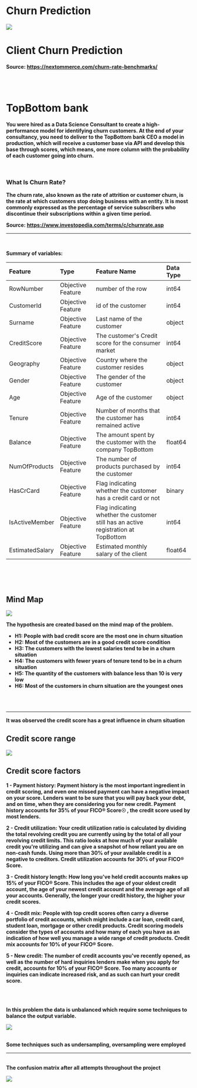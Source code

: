 # <strong> Churn Prediction





![](img/churn_picture.png)
<h1>Client Churn Prediction</h1>


Source: https://nextommerce.com/churn-rate-benchmarks/

<br />
<br />


# TopBottom bank
You were hired as a Data Science Consultant to create a high-performance model for identifying churn customers.
At the end of your consultancy, you need to deliver to the TopBottom bank CEO a model in production, which will receive a customer base via API and develop this base through scores, which means, one more column with the probability of each customer going into churn.

<br />

### What Is Churn Rate?

The churn rate, also known as the rate of attrition or customer churn, is the rate at which customers stop doing business with an entity. It is most commonly expressed as the percentage of service subscribers who discontinue their subscriptions within a given time period.

Source: https://www.investopedia.com/terms/c/churnrate.asp
___

<br />


Summary of variables:


| Feature                                       | Type                |                                       Feature Name                                          | Data Type                                        |
|:----------------------------------------------|:--------------------|:--------------------------------------------------------------------------------------------|:-------------------------------------------------|
| RowNumber                                     | Objective Feature   | number of the row                                                                           | int64                                            |
| CustomerId                                    | Objective Feature   | id of the customer                                                                          | int64                                            |
| Surname                                       | Objective Feature   | Last name of the customer                                                                   | object                                           |
| CreditScore                                   | Objective Feature   | The customer's Credit score for the consumer market                                         | int64                                            |
| Geography                                     | Objective Feature   | Country where the customer resides                                                          | object                                           |
| Gender                                        | Objective Feature   | The gender of the customer                                                                  | object                                           |
| Age                                           | Objective Feature   | Age of the customer                                                                         | object                                           |
| Tenure                                        | Objective Feature   | Number of months that the customer has remained active                                      | int64                                            |
| Balance                                       | Objective Feature   | The amount spent by the customer with the company TopBottom                                 | float64                                          |
| NumOfProducts                                 | Objective Feature   | The number of products purchased by the customer                                            | int64                                            |
| HasCrCard                                     | Objective Feature   | Flag indicating whether the customer has a credit card or not                               | binary                                           |
| IsActiveMember                                | Objective Feature   | Flag indicating whether the customer still has an active registration at TopBottom          | int64                                            |
| EstimatedSalary                               | Objective Feature   | Estimated monthly salary of the client                                                      | float64                                          |


<br />
<br />
<br />

## Mind Map
![](img/mind_map.png)

The hypothesis are created based on the mind map of the problem.


- **H1:** People with bad credit score are the most one in churn situation
- **H2:** Most of the customers are in a good credit score condition
- **H3:** The customers with the lowest salaries tend to be in a churn situation
- **H4:** The customers with fewer years of tenure tend to be in a churn situation
- **H5:** The quantity of the customers with balance less than 10 is very low
- **H6:** Most of the customers in churn situation are the youngest ones

<br />
<br />

___
It was observed the credit score has a great influence in churn situation

## Credit score range
![](img/credit_score.jpg)


## Credit score factors

1 - Payment history: Payment history is the most important ingredient in credit scoring, and even one missed payment can have a negative impact on your score. Lenders want to be sure that you will pay back your debt, and on time, when they are considering you for new credit. Payment history accounts for 35% of your FICO® Score☉ , the credit score used by most lenders.

2 - Credit utilization: Your credit utilization ratio is calculated by dividing the total revolving credit you are currently using by the total of all your revolving credit limits. This ratio looks at how much of your available credit you're utilizing and can give a snapshot of how reliant you are on non-cash funds. Using more than 30% of your available credit is a negative to creditors. Credit utilization accounts for 30% of your FICO® Score.

3 - Credit history length: How long you've held credit accounts makes up 15% of your FICO® Score. This includes the age of your oldest credit account, the age of your newest credit account and the average age of all your accounts. Generally, the longer your credit history, the higher your credit scores.

4 - Credit mix: People with top credit scores often carry a diverse portfolio of credit accounts, which might include a car loan, credit card, student loan, mortgage or other credit products. Credit scoring models consider the types of accounts and how many of each you have as an indication of how well you manage a wide range of credit products. Credit mix accounts for 10% of your FICO® Score.

5 - New credit: The number of credit accounts you've recently opened, as well as the number of hard inquiries lenders make when you apply for credit, accounts for 10% of your FICO® Score. Too many accounts or inquiries can indicate increased risk, and as such can hurt your credit score.

<br />
<br />

In this problem the data is unbalanced which require some techniques to balance the output variable.

![](img/balance_data.jpg)


<br />
Some techniques such as undersampling, oversampling were employed


___
<br />
The confusion matrix after all attempts throughout the project

![](img/confusion_matrix.jpg)